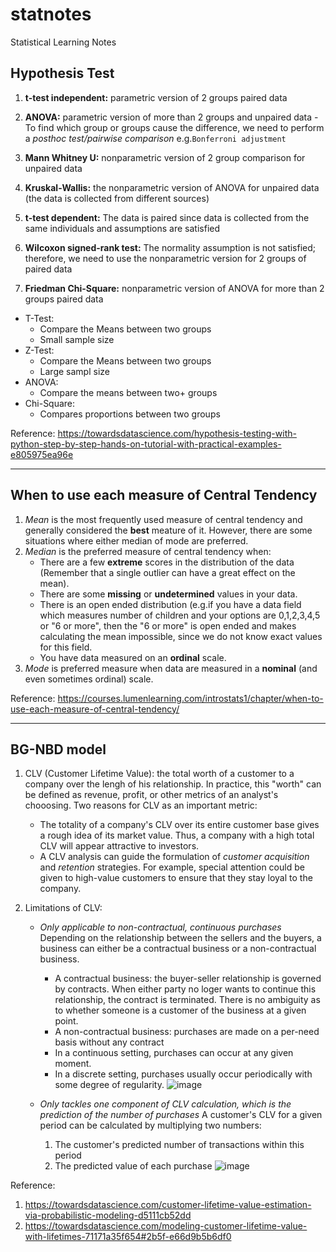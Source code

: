 # statnotes
Statistical Learning Notes

## Hypothesis Test
1. **t-test independent:** parametric version of 2 groups paired data


2. **ANOVA:** parametric version of more than 2 groups and unpaired data - To find which group or groups cause the difference, we need to perform a *posthoc test/pairwise comparison* e.g.`Bonferroni adjustment`


3. **Mann Whitney U:** nonparametric version of 2 group comparison for unpaired data


4. **Kruskal-Wallis:** the nonparametric version of ANOVA for unpaired data (the data is collected from different sources)


5. **t-test dependent:** The data is paired since data is collected from the same individuals and assumptions are satisfied


6. **Wilcoxon signed-rank test:** The normality assumption is not satisfied; therefore, we need to use the nonparametric version for 2 groups of paired data


7. **Friedman Chi-Square:** nonparametric version of ANOVA for more than 2 groups paired data

- T-Test: 
    - Compare the Means between two groups
    - Small sample size
- Z-Test:
    - Compare the Means between two groups
    - Large sampl size
- ANOVA:
    - Compare the means between two+ groups
- Chi-Square:
    - Compares proportions between two groups


Reference: https://towardsdatascience.com/hypothesis-testing-with-python-step-by-step-hands-on-tutorial-with-practical-examples-e805975ea96e

*** 

## When to use each measure of Central Tendency
1. *Mean* is the most frequently used measure of central tendency and generally considered the **best** meature of it. However, there are some situations where either median of mode are preferred.
2. *Median* is the preferred measure of central tendency when:
    - There are a few **extreme** scores in the distribution of the data (Remember that a single outlier can have a great effect on the mean).
    - There are some **missing** or **undetermined** values in your data.
    - There is an open ended distribution (e.g.if you have a data field which measures number of children and your options are 0,1,2,3,4,5 or "6 or more", then the "6 or more" is open ended and makes calculating the mean impossible, since we do not know exact values for this field.
    - You have data measured on an **ordinal** scale.
3. *Mode* is preferred measure when data are measured in a **nominal** (and even sometimes ordinal) scale.

Reference: https://courses.lumenlearning.com/introstats1/chapter/when-to-use-each-measure-of-central-tendency/

***

## BG-NBD model
1. CLV (Customer Lifetime Value): the total worth of a customer to a company over the lengh of his relationship. In practice, this "worth" can be defined as revenue, profit, or other metrics of an analyst's chooosing.
    Two reasons for CLV as an important metric:
    - The totality of a company's CLV over its entire customer base gives a rough idea of its market value. Thus, a company with a high total CLV will appear attractive to investors.
    - A CLV analysis can guide the formulation of *customer acquisition* and *retention* strategies. For example, special attention could be given to high-value customers to ensure that they stay loyal to the company.

2. Limitations of CLV: 
   
   - *Only applicable to non-contractual, continuous purchases*
   Depending on the relationship between the sellers and the buyers, a business can either be a contractual business or a non-contractual business.
        - A contractual business: the buyer-seller relationship is governed by contracts. When either party no loger wants to continue this relationship, the contract is terminated. There is no ambiguity as to whether someone is a customer of the business at a given point.
        - A non-contractual business: purchases are made on a per-need basis without any contract
        - In a continuous setting, purchases can occur at any given moment.
        - In a discrete setting, purchases usually occur periodically with some degree of regularity. 
        ![image](https://user-images.githubusercontent.com/60702562/160159329-4f6d35a4-1e77-4533-ba16-3b664ab15adc.png)

   - *Only tackles one component of CLV calculation, which is the prediction of the number of purchases*
     A customer's CLV for a given period can be calculated by multiplying two numbers:
        1. The customer's predicted number of transactions within this period
        2. The predicted value of each purchase
        ![image](https://user-images.githubusercontent.com/60702562/160160527-60caa26b-7851-430b-accb-8805c5a20d4f.png)

Reference: 
1. https://towardsdatascience.com/customer-lifetime-value-estimation-via-probabilistic-modeling-d5111cb52dd
2. https://towardsdatascience.com/modeling-customer-lifetime-value-with-lifetimes-71171a35f654#2b5f-e66d9b5b6df0
       
